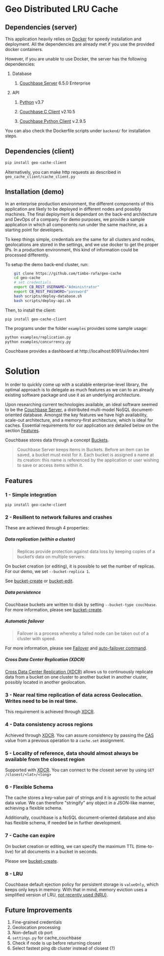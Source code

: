 
# Geo Distributed LRU Cache

## Dependencies (server)
This application heavily relies on
[Docker](https://docs.docker.com/install/)
for speedy installation and deployment. All the dependencies are already met if you use the provided docker containers.

However, if you are unable to use Docker, the server has the following dependencies:

1. Database
   
    1. [Couchbase Server](https://www.couchbase.com/downloads) 6.5.0 Enterprise
2. API
   
   1. [Python](https://www.python.org/downloads/) v3.7
   
   2. [Couchbase C Client](https://docs.couchbase.com/c-sdk/2.10/start-using-sdk.html) v2.10.5

   3. [Couchbase Python Client](https://docs.couchbase.com/python-sdk/current/start-using-sdk.html) v.2.9.5

You can also check the Dockerfile scripts under `backend/` for installation steps.

## Dependencies (client)

```python
pip install geo-cache-client
```
Alternatively, you can make http requests as described in `geo_cache_client/cache_client.py`

## Installation (demo)

In an enterprise production environment, the different components of this application are likely to be deployed in different nodes and possibly machines. The final deployment is dependant on the back-end architecture and DevOps of a company. For demo purposes, we provide a sample application in which all components run under the same machine, as a starting point for developers.

To keep things simple, credentials are the same for all clusters and nodes, geolocations are stored in the settings, and we use docker to get the proper IPs. In a production environment, this kind of information could be processed differently.


To setup the demo back-end cluster, run:

```bash
    git clone https://github.com/timbo-rafa/geo-cache
    cd geo-cache
    # set credentials
    export CB_REST_USERNAME="Administrator"
    export CB_REST_PASSWORD="password"
    bash scripts/deploy-database.sh
    bash scripts/deploy-api.sh
```

Then, to install the client:

```
pip install geo-cache-client
```

The programs under the folder `examples` provides some sample usage:
```bash
python examples/replication.py
python examples/concurrency.py
```

Couchbase provides a dashboard at http://localhost:8091/ui/index.html

# Solution 

In order to quickly come up with a scalable enterprise-level library, the optimal approach is to delegate as much features as we can to an already existing software package and use it as an underlying architecture.

Upon researching current technologies available, an ideal software seemed to be the [Couchbase Server](https://docs.couchbase.com/server/6.5/introduction/intro.html), a distributed multi-model NoSQL document-oriented database. Amongst the key features we have high availability, scale-out architecture, and a memory-first architecture, which is ideal for caches. Essential requirements for our application are detailed below on the section [Features](#Features).

Couchbase stores data through a concept [Buckets](https://docs.couchbase.com/server/6.5/learn/buckets-memory-and-storage/buckets-memory-and-storage.html).

>Couchbase Server keeps items in Buckets. Before an item can be saved, a bucket must exist for it. Each bucket is assigned a name at its creation: this name is referenced by the application or user wishing to save or access items within it.

## Features

### 1 - Simple integration

```
pip install geo-cache-client
```

### 2 - Resilient to network failures and crashes

These are achieved through 4 properties:

##### Data replication (within a cluster)

>Replicas provide protection against data loss by keeping copies of a bucket’s data on multiple servers.

On bucket creation (or editing), it is possible to set the number of replicas.
For our demo, we set `--bucket-replica 1`.

See
[bucket-create](https://docs.couchbase.com/server/6.5/cli/cbcli/couchbase-cli-bucket-create.html)
or
[bucket-edit](https://docs.couchbase.com/server/6.5/cli/cbcli/couchbase-cli-bucket-edit.html).

##### Data persistence
Couchbase buckets are written to disk by setting `--bucket-type couchbase`.
For more information, please see [bucket-create](https://docs.couchbase.com/server/6.5/cli/cbcli/couchbase-cli-bucket-create.html).

##### Automatic failover

>Failover is a process whereby a failed node can be taken out of a cluster with speed.

For more information, please see
[Failover](https://docs.couchbase.com/server/current/learn/clusters-and-availability/failover.html)
and
[auto-failover command](https://docs.couchbase.com/server/4.5/cli/cbcli/setting-autofailover.html).

##### Cross Data Center Replication (XDCR)

[Cross Data Center Replication (XDCR)](https://docs.couchbase.com/server/6.5/manage/manage-xdcr/xdcr-management-overview.html)
allows us to continuously replicate data from a bucket on one cluster to another bucket in another cluster, possibly located in another geolocation.

### 3 - Near real time replication of data across Geolocation. Writes need to be in real time.

This requirement is achieved through [XDCR](https://docs.couchbase.com/server/6.5/manage/manage-xdcr/xdcr-management-overview.html).

### 4 - Data consistency across regions

Achieved through
[XDCR](https://docs.couchbase.com/server/6.5/manage/manage-xdcr/xdcr-management-overview.html).
You can assure consistency by passing the 
[CAS](https://docs.couchbase.com/server/4.1/developer-guide/cas-concurrency.html)
value from a previous operation to a `cache.set` assignment.

### 5 - Locality of reference, data should almost always be available from the closest region

Supported with
[XDCR](https://docs.couchbase.com/server/6.5/manage/manage-xdcr/xdcr-management-overview.html).
You can connect to the closest server by using  `GET /closest/<lat>/<long>`

### 6 - Flexible Schema

The cache stores a key-value pair of strings and it is agnostic to the actual data value. We can therefore "stringify" any object in a JSON-like manner, achieving a flexible schema.

Additionally, couchbase is a NoSQL document-oriented database and also has flexible schema, if needed be in further development.

### 7 - Cache can expire
On bucket creation or editing, we can specify the maximum TTL (time-to-live) for all documents in a bucket in seconds.

Please see
[bucket-create](https://docs.couchbase.com/server/6.5/cli/cbcli/couchbase-cli-bucket-create.html).
### 8 - LRU

Couchbase default ejection policy for persistent storage is `valueOnly`, which keeps only keys in memory. With that in mind, memory eviction uses a simplified version of LRU,
[not recently used (NRU)](https://docs.couchbase.com/server/4.1/architecture/db-engine-architecture.html#not-recently-used-nru-items).

## Future Improvements

1. Fine-grained credentials
2. Geolocation processing
3. Non-default cb port
4. `settings.py` for cache_couchbase
5. Check if node is up before returning closest
6. Select fastest ping db cluster instead of closest (?)